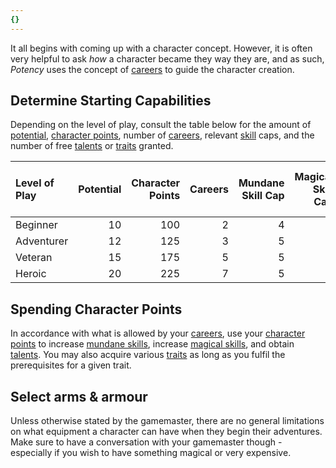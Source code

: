 ```yaml
---
{}
---
```

   
It all begins with coming up with a character concept. However, it is often very helpful to ask _how_ a character became they way they are, and as such, _Potency_ uses the concept of [careers](../Character%20Options/Careers.md) to guide the character creation.   
   
## Determine Starting Capabilities   
Depending on the level of play, consult the table below for the amount of [potential](../Rolling%20Dice/Potential.md), [character points](../Character%20Options/Character%20Points.md), number of [careers](../Character%20Options/Careers.md), relevant [skill](../Skills/Skills.md) caps, and the number of free [talents](../Character%20Options/Talents.md) or [traits](../Character%20Options/Traits.md) granted.   
   
| Level of Play | Potential | Character Points | Careers | Mundane Skill Cap | Magical Skill Cap | Free Talents or Traits |   
|:------------- | ---------:| ----------------:| -------:| -----------------:| -----------------:| ----------------------:|   
| Beginner      |        10 |              100 |       2 |                 4 |                 3 |                      2 |   
| Adventurer    |        12 |              125 |       3 |                 5 |                 4 |                      3 |   
| Veteran       |        15 |              175 |       5 |                 5 |                 5 |                      5 |   
| Heroic        |        20 |              225 |       7 |                 5 |                 5 |                      7 |   
   
## Spending Character Points   
In accordance with what is allowed by your [careers](../Character%20Options/Careers.md), use your [character points](../Character%20Options/Character%20Points.md) to increase [mundane skills](../Skills/Skills.md), increase [magical skills](../Skills/Aspects%20of%20Magic.md), and obtain [talents](../Character%20Options/Talents.md). You may also acquire various [traits](../Character%20Options/Traits.md) as long as you fulfil the prerequisites for a given trait.   
   
## Select arms & armour   
Unless otherwise stated by the gamemaster, there are no general limitations on what equipment a character can have when they begin their adventures. Make sure to have a conversation with your gamemaster though - especially if you wish to have something magical or very expensive.